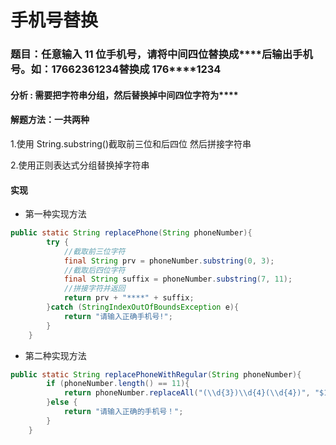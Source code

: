 # 手机号替换

### 题目：任意输入 11 位手机号，请将中间四位替换成\*\*\*\*后输出手机号。如：17662361234替换成 176\*\*\*\*1234

#### 分析 : 需要把字符串分组，然后替换掉中间四位字符为\*\*\*\*

#### 解题方法：一共两种

1.使用 String.substring()截取前三位和后四位 然后拼接字符串

2.使用正则表达式分组替换掉字符串

#### 实现

- 第一种实现方法

```java
public static String replacePhone(String phoneNumber){
        try {
            //截取前三位字符
            final String prv = phoneNumber.substring(0, 3);
            //截取后四位字符
            final String suffix = phoneNumber.substring(7, 11);
            //拼接字符并返回
            return prv + "****" + suffix;
        }catch (StringIndexOutOfBoundsException e){
            return "请输入正确手机号!";
        }
    }
```

- 第二种实现方法

```java
public static String replacePhoneWithRegular(String phoneNumber){
        if (phoneNumber.length() == 11){
            return phoneNumber.replaceAll("(\\d{3})\\d{4}(\\d{4})", "$1****$2");
        }else {
            return "请输入正确的手机号！";
        }
    }
```
